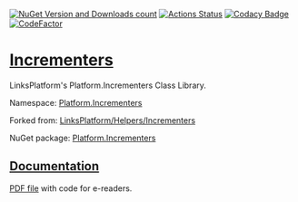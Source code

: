 [![NuGet Version and Downloads count](https://buildstats.info/nuget/Platform.Incrementers)](https://www.nuget.org/packages/Platform.Incrementers)
[![Actions Status](https://github.com/linksplatform/Incrementers/workflows/CD/badge.svg)](https://github.com/linksplatform/Incrementers/actions?workflow=CD)
[![Codacy Badge](https://api.codacy.com/project/badge/Grade/ea4406f2974c4d509526f124ef117c4a)](https://www.codacy.com/app/drakonard/Incrementers?utm_source=github.com&amp;utm_medium=referral&amp;utm_content=linksplatform/Incrementers&amp;utm_campaign=Badge_Grade)
[![CodeFactor](https://www.codefactor.io/repository/github/linksplatform/Incrementers/badge)](https://www.codefactor.io/repository/github/linksplatform/Incrementers)

# [Incrementers](https://github.com/linksplatform/Incrementers)

LinksPlatform's Platform.Incrementers Class Library.

Namespace: [Platform.Incrementers](https://linksplatform.github.io/Incrementers/csharp/api/Platform.Incrementers.html)

Forked from: [LinksPlatform/Helpers/Incrementers](https://github.com/linksplatform/Helpers/tree/e27f7586f8015cad596b6aa3c2df2ac2a3dadb60/Incrementers)

NuGet package: [Platform.Incrementers](https://www.nuget.org/packages/Platform.Incrementers)

## [Documentation](https://linksplatform.github.io/Incrementers)
[PDF file](https://linksplatform.github.io/Incrementers/csharp/Platform.Incrementers.pdf) with code for e-readers.
